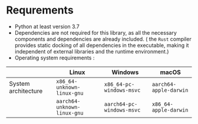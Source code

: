 # Requrements 

- Python at least version 3.7
- Dependencies are not required for this library, as all the necessary components and dependencies are already included. ( the `Rust` compiler provides static docking of all dependencies in the executable, making it independent of external libraries and the runtime environment.)
- Operating system requirements :

|                     | **Linux**                   | **Windows**               | **macOS**              |
| ------------------- | --------------------------- | ------------------------- | ---------------------- |
| System architecture | `x86_64-unknown-linux-gnu`  | `x86_64-pc-windows-msvc`  | `aarch64-apple-darwin` |
|                     | `aarch64-unknown-linux-gnu` | `aarch64-pc-windows-msvc` | `x86_64-apple-darwin`  |
